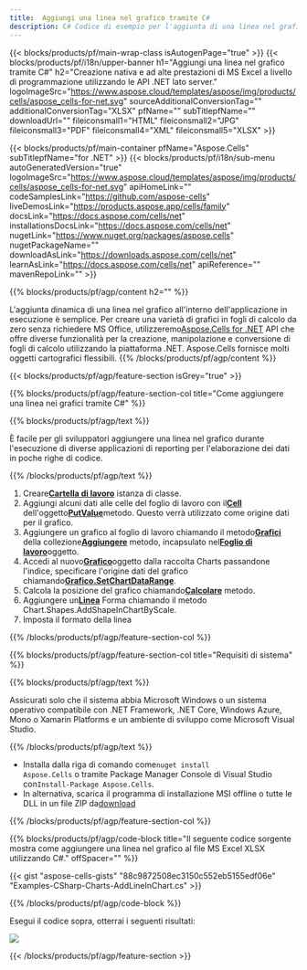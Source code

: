 ```yaml
---
title:  Aggiungi una linea nel grafico tramite C#
description: C# Codice di esempio per l'aggiunta di una linea nel grafico a Excel utilizzando la libreria .NET. Utilizzare questo codice per aggiungere una linea nel grafico a MS Excel all'interno di VB.NET, Asp.NET o qualsiasi applicazione basata su .NET.
---
```

{{< blocks/products/pf/main-wrap-class isAutogenPage="true" >}}
{{< blocks/products/pf/i18n/upper-banner h1="Aggiungi una linea nel grafico tramite C#" h2="Creazione nativa e ad alte prestazioni di MS Excel a livello di programmazione utilizzando le API .NET lato server." logoImageSrc="https://www.aspose.cloud/templates/aspose/img/products/cells/aspose_cells-for-net.svg" sourceAdditionalConversionTag="" additionalConversionTag="XLSX" pfName="" subTitlepfName="" downloadUrl="" fileiconsmall1="HTML" fileiconsmall2="JPG" fileiconsmall3="PDF" fileiconsmall4="XML" fileiconsmall5="XLSX" >}}

{{< blocks/products/pf/main-container pfName="Aspose.Cells" subTitlepfName="for .NET" >}}
{{< blocks/products/pf/i18n/sub-menu autoGeneratedVersion="true" logoImageSrc="https://www.aspose.cloud/templates/aspose/img/products/cells/aspose_cells-for-net.svg" apiHomeLink="" codeSamplesLink="https://github.com/aspose-cells" liveDemosLink="https://products.aspose.app/cells/family" docsLink="https://docs.aspose.com/cells/net" installationsDocsLink="https://docs.aspose.com/cells/net" nugetLink="https://www.nuget.org/packages/aspose.cells" nugetPackageName="" downloadAsLink="https://downloads.aspose.com/cells/net" learnAsLink="https://docs.aspose.com/cells/net" apiReference="" mavenRepoLink="" >}}

{{% blocks/products/pf/agp/content h2="" %}}

L'aggiunta dinamica di una linea nel grafico all'interno dell'applicazione in esecuzione è semplice. Per creare una varietà di grafici in fogli di calcolo da zero senza richiedere MS Office, utilizzeremo[Aspose.Cells for .NET](https://products.aspose.com/cells/net) API che offre diverse funzionalità per la creazione, manipolazione e conversione di fogli di calcolo utilizzando la piattaforma .NET. Aspose.Cells fornisce molti oggetti cartografici flessibili.
{{% /blocks/products/pf/agp/content %}}

{{< blocks/products/pf/agp/feature-section isGrey="true" >}}

{{% blocks/products/pf/agp/feature-section-col title="Come aggiungere una linea nei grafici tramite C#" %}}

{{% blocks/products/pf/agp/text %}}

 È facile per gli sviluppatori aggiungere una linea nel grafico durante l'esecuzione di diverse applicazioni di reporting per l'elaborazione dei dati in poche righe di codice.

{{% /blocks/products/pf/agp/text %}}

1.  Creare[**Cartella di lavoro**](https://reference.aspose.com/cells/net/aspose.cells/workbook) istanza di classe.
1.  Aggiungi alcuni dati alle celle del foglio di lavoro con il[**Cell**](https://reference.aspose.com/cells/net/aspose.cells/cell) dell'oggetto[**PutValue**](https://reference.aspose.com/cells/net/aspose.cells/cell/methods/putvalue/index)metodo.
 Questo verrà utilizzato come origine dati per il grafico.
1.  Aggiungere un grafico al foglio di lavoro chiamando il metodo[**Grafici**](https://reference.aspose.com/cells/net/aspose.cells.charts/chartcollection) della collezione[**Aggiungere**](https://reference.aspose.com/cells/net/aspose.cells.charts/chartcollection/methods/add) metodo, incapsulato nel[**Foglio di lavoro**](https://reference.aspose.com/cells/net/aspose.cells/worksheet)oggetto.
1.  Accedi al nuovo[**Grafico**](https://reference.aspose.com/cells/net/aspose.cells.charts/chart)oggetto dalla raccolta Charts passandone l'indice, specificare l'origine dati del grafico chiamando[**Grafico.SetChartDataRange**](https://https://reference.aspose.com/cells/net/aspose.cells.charts/chart/methods/setchartdatarange).
1.  Calcola la posizione del grafico chiamando[**Calcolare**](https://https://reference.aspose.com/cells/net/aspose.cells.charts/chart/methods/Calculate) metodo.
1.  Aggiungere un[**Linea**](https://reference.aspose.com/cells/net/aspose.cells.drawing/shape/properties/msodrawingtype) Forma chiamando il metodo Chart.Shapes.AddShapeInChartByScale.
1. Imposta il formato della linea

{{% /blocks/products/pf/agp/feature-section-col %}}

{{% blocks/products/pf/agp/feature-section-col title="Requisiti di sistema" %}}

{{% blocks/products/pf/agp/text %}}

 Assicurati solo che il sistema abbia Microsoft Windows o un sistema operativo compatibile con .NET Framework, .NET Core, Windows Azure, Mono o Xamarin Platforms e un ambiente di sviluppo come Microsoft Visual Studio.

{{% /blocks/products/pf/agp/text %}}

-  Installa dalla riga di comando come<code>nuget install Aspose.Cells</code> o tramite Package Manager Console di Visual Studio con<code>Install-Package Aspose.Cells</code>.
-  In alternativa, scarica il programma di installazione MSI offline o tutte le DLL in un file ZIP da<a href="https://downloads.aspose.com/cells/net">download</a>

{{% /blocks/products/pf/agp/feature-section-col %}}

{{% blocks/products/pf/agp/code-block title="Il seguente codice sorgente mostra come aggiungere una linea nel grafico al file MS Excel XLSX utilizzando C#." offSpacer="" %}}

{{< gist "aspose-cells-gists" "88c9872508ec3150c552eb5155edf06e" "Examples-CSharp-Charts-AddLineInChart.cs" >}}

{{% /blocks/products/pf/agp/code-block %}}

Esegui il codice sopra, otterrai i seguenti risultati:

![](line-in-chart.png)

{{< /blocks/products/pf/agp/feature-section >}}


<!-- aboutfile Starts -->
